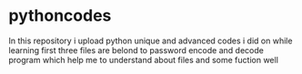 # pythoncodes
In this repository i upload python unique and advanced codes i did on while learning 
 first three files are belond to password encode and decode program which help me to understand about files and some fuction well 
